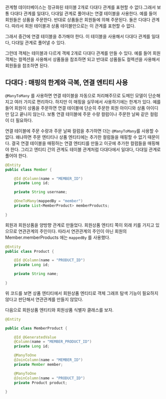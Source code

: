 관계형 데이터베이스는 정규화된 테이블 2개로 다대다 관계를 표현할 수 없다.그래서 보통 다대다 관계를 일대다, 다대일 관계로 풀어내는 연결 테이블을 사용한다. 예를 들어 회원들은 상품을 주문한다. 반대로 상품들은 회원들에 의해 주문된다. 둘은 다대다 관계다. 따라서 회원 테이블과 상품 테이블만으로는 이 관계를 표현할 수 없다.

그래서 중간에 연결 테이블을 추가해야 한다. 이 테이블을 사용해서 다대다 관계를 일대다, 다대일 관계로 풀어낼 수 있다. 

그런데 객체는 테이블과 다르게 객체 2개로 다대다 관계를 만들 수 있다. 예를 들어 회원 객체는 컬렉션을 사용해서 상품들을 참조하면 되고 반대로 상품들도 컬렉션을 사용해서 회원들을 참조하면 된다.

## 다대다 : 매핑의 한계와 극복, 연결 엔티티 사용
`@ManyToMany` 를 사용하면 연결 테이블을 자동으로 처리해주므로 도메인 모델이 단순해지고 여러 가지로 편리하다. 하지만 이 매핑을 실무에서 사용하기에는 한계가 있다. 예를 들어 회원이 상품을 주문하면 연결 테이블에 단순히 주문한 회원 아이디와 상품 아이디만 담고 끝나지 않는다. 보통 연결 테이블에 주문 수량 컬럼이나 주문한 날짜 같은 컬럼이 더 필요하다.

연결 테이블에 주문 수량과 주문 날짜 컬럼을 추가하면 더는 `@ManyToMany`를 사용할 수 없다. 왜냐하면 주문 엔티티나 상품 엔티티에는 추가한 컬럼들을 매핑할 수 없기 때문이다. 결국 연결 테이블을 매핑하는 연결 엔티티를 만들고 이곳에 추가한 컬럼들을 매핑해야 한다. 그리고 엔티티 간의 관계도 테이블 관계처럼 다대다에서 일대다, 다대일 관계로 풀어야 한다. 

```java
@Entity
public class Member {

	@Id @Column(name = "MEMBER_ID")
	private Long id;

	private String username;

	@OneToMany(mappedBy = "member")
	private List<MemberProduct> memberProducts;
	
}
```

회원과 회원상품을 양방향 관계로 만들었다. 회원상품 엔티티 쪽이 외래 키를 가지고 있으므로 연관관계의 주인이다. 따라서 연관관계의 주인이 아닌 회원의 Member.memberProducts 에는 `mappedBy` 를 사용했다.


```java
@Entity
public class Product {

	@Id @Column(name = "PRODUCT_ID")
	private Long id;

	private String name;
	
}
```

위 코드를 보면 상품 엔티티에서 회원상품 엔티티로 객체 그래프 탐색 기능이 필요하지 않다고 판단해서 연관관계를 만들지 않았다.

다음으로 회원상품 엔티티와 회원상품 식별자 클래스를 보자.

```java
@Entity

public class MemberProduct {

	@Id @GeneratedValue
	@Column(name = "MEMBER_PRODUCT_ID")
	private Long id;

	@ManyToOne
	@JoinColumn(name = "MEMBER_ID")
	private Member member;

	@ManyToOne
	@JoinColumn(name = "PRODUCT_ID")
	private Product product;
	
}
```

